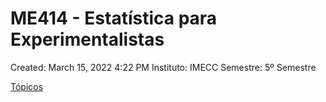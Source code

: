 # ME414 - Estatística para  Experimentalistas

Created: March 15, 2022 4:22 PM
Instituto: IMECC
Semestre: 5º Semestre

[Tópicos](ME414%20-%20Estati%CC%81stica%20para%20Experimentalistas%205b6066cd2e9942e69d9c9040e1b41af6/To%CC%81picos%20fd962c9a59e946798157549c8b364696.csv)